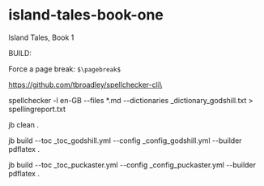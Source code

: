 # island-tales-book-one
Island Tales, Book 1


BUILD:

Force a page break: `$\pagebreak$`

https://github.com/tbroadley/spellchecker-cli\

spellchecker -l en-GB  --files  *.md --dictionaries _dictionary_godshill.txt  > spellingreport.txt

jb clean .

jb build --toc _toc_godshill.yml --config _config_godshill.yml --builder pdflatex .

jb build --toc _toc_puckaster.yml --config _config_puckaster.yml --builder pdflatex .
